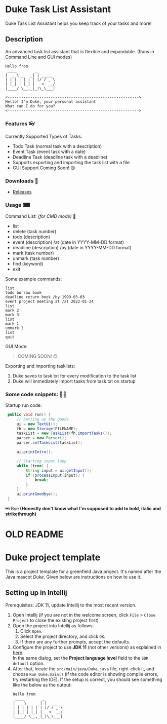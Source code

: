 # Duke Task List Assistant 
Duke Task List Assistant helps you keep track of your tasks and more!

## Description
An advanced task list assistant that is flexible and expandable. (Runs in Command Line and GUI modes)

```
Hello from
 ____        _        
|  _ \ _   _| | _____ 
| | | | | | | |/ / _ \
| |_| | |_| |   <  __/
|____/ \__,_|_|\_\___|

<---------------------------------------------------------->
Hello! I'm Duke, your personal assistant
What can I do for you?
<---------------------------------------------------------->
```

### Features 👓
Currently Supported Types of Tasks:
- Todo Task (normal task with a description)
- Event Task (event task with a date)
- Deadline Task (deadline task with a deadline)
- Supports exporting and importing the task list with a file
- GUI Support Coming Soon! 😊

### Downloads 🔽
- [Releases](https://github.com/Kidsnd274/ip/releases)

### Usage ⌨
Command List: _(for CMD mode)_ 📜
- list
- delete (task number)
- todo (description)
- event (description) /at (date in YYYY-MM-DD format)
- deadline (description) /by (date in YYYY-MM-DD format)
- mark (task number)
- unmark (task number)
- find (keyword)
- exit

Some example commands:
```
list
todo borrow book
deadline return book /by 1999-03-03
event project meeting at /at 2022-01-24
list
mark 2
mark 3
list
mark 1
unmark 2
list
quit
```

GUI Mode:
> COMING SOON! 😊

Exporting and importing tasklists:
1. Duke saves to task.txt for every modification to the task list
2. Duke will immediately import tasks from task.txt on startup

### Some code snippets: 👩‍💻
Startup run code:
```java
 public void run() {
     // Setting up the goods
     ui = new TextUi();
     fh = new Storage(FILENAME);
     taskList = new TaskList(fh.importTasks());
     parser = new Parser();
     parser.setTaskList(taskList);

     ui.printIntro();

     // Starting input loop
     while (true) {
         String input = ui.getInput();
         if (processInput(input)) {
             break;
         }
     }
     ui.printGoodbye();
 }
 ```
~~Hi~~ Bye **(Honestly don't know what I'm supposed to add to bold, italic and strikethrough)**









# OLD README

# Duke project template

This is a project template for a greenfield Java project. It's named after the Java mascot _Duke_. Given below are instructions on how to use it.

## Setting up in Intellij

Prerequisites: JDK 11, update Intellij to the most recent version.

1. Open Intellij (if you are not in the welcome screen, click `File` > `Close Project` to close the existing project first)
1. Open the project into Intellij as follows:
   1. Click `Open`.
   1. Select the project directory, and click `OK`.
   1. If there are any further prompts, accept the defaults.
1. Configure the project to use **JDK 11** (not other versions) as explained in [here](https://www.jetbrains.com/help/idea/sdk.html#set-up-jdk).<br>
   In the same dialog, set the **Project language level** field to the `SDK default` option.
3. After that, locate the `src/main/java/Duke.java` file, right-click it, and choose `Run Duke.main()` (if the code editor is showing compile errors, try restarting the IDE). If the setup is correct, you should see something like the below as the output:
   ```
   Hello from
    ____        _        
   |  _ \ _   _| | _____ 
   | | | | | | | |/ / _ \
   | |_| | |_| |   <  __/
   |____/ \__,_|_|\_\___|
   ```
